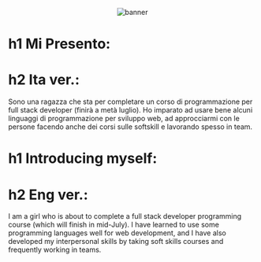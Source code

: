 <!-- Banner opzionale -->
<p align="center">
  <img src="https://capsule-render.vercel.app/api?type=waving&color=0:6e48aa,100:9d50bb&height=200&section=header&text=Hi%20there!%20I'm%20 Inti %20👋&fontSize=40&fontColor=ffffff" alt="banner"/>
</p>

# h1 Mi Presento:
# h2 Ita ver.:
Sono una ragazza che sta per completare un corso di programmazione per full stack developer (finirà a metà luglio).
Ho imparato ad usare bene alcuni linguaggi di programmazione per sviluppo web, 
ad approcciarmi con le persone facendo anche dei corsi sulle softskill e lavorando spesso in team.

# h1 Introducing myself:
# h2 Eng ver.:
I am a girl who is about to complete a full stack developer programming course (which will finish in mid-July).
I have learned to use some programming languages well for web development,
and I have also developed my interpersonal skills by taking soft skills courses and frequently working in teams.



